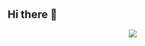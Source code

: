 ## Hi there 👋

<p align="center"><img src="https://img.shields.io/badge/#4FC08D?style=flat-square&logo=vue%2Ejs&logoColor=white"/></a>&nbsp </p>
